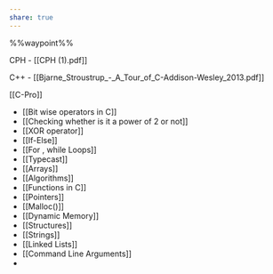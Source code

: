 ```yaml
---
share: true
---
```


%%waypoint%%




CPH - [[CPH (1).pdf]]


C++ - [[Bjarne_Stroustrup_-_A_Tour_of_C-Addison-Wesley_2013.pdf]]


[[C-Pro]]

- [[Bit wise operators in C]]
- [[Checking whether is it a power of 2 or not]]
- [[XOR operator]]
- [[If-Else]]
- [[For , while Loops]]
- [[Typecast]]
- [[Arrays]]
- [[Algorithms]]
- [[Functions in C]]
- [[Pointers]]
- [[Malloc()]]
- [[Dynamic Memory]]
- [[Structures]]
- [[Strings]]
- [[Linked Lists]]
- [[Command Line Arguments]]
- 




